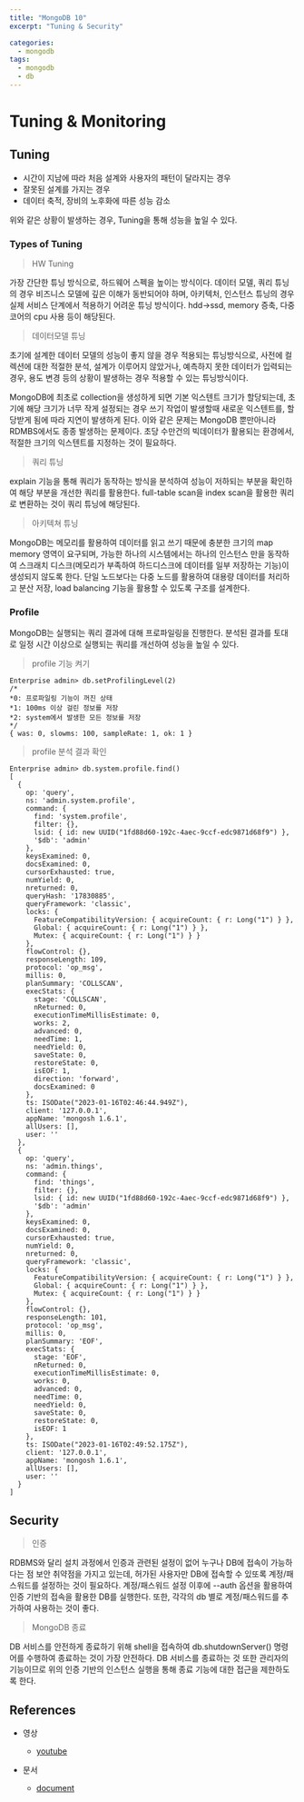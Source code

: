 ```yaml
---
title: "MongoDB 10"
excerpt: "Tuning & Security"

categories:
  - mongodb
tags:
  - mongodb
  - db
---
```


# Tuning & Monitoring

## Tuning

- 시간이 지남에 따라 처음 설계와 사용자의 패턴이 달라지는 경우
- 잘못된 설계를 가지는 경우
- 데이터 축적, 장비의 노후화에 따른 성능 감소

위와 같은 상황이 발생하는 경우, Tuning을 통해 성능을 높일 수 있다.

### Types of Tuning

> HW Tuning

가장 간단한 튜닝 방식으로, 하드웨어 스펙을 높이는 방식이다. 데이터 모델, 쿼리 튜닝의 경우 비즈니스 모델에 깊은 이해가 동반되어야 하며, 아키텍처, 인스턴스 튜닝의 경우 실제 서비스 단계에서 적용하기 어려운 튜닝 방식이다. hdd->ssd, memory 증축, 다중 코어의 cpu 사용 등이 해당된다.

> 데이터모델 튜닝

초기에 설계한 데이터 모델의 성능이 좋지 않을 경우 적용되는 튜닝방식으로, 사전에 컬렉션에 대한 적절한 분석, 설계가 이루어지 않았거나, 예측하지 못한 데이터가 입력되는 경우, 용도 변경 등의 상황이 발생하는 경우 적용할 수 있는 튜닝방식이다.

MongoDB에 최초로 collection을 생성하게 되면 기본 익스텐트 크기가 할당되는데, 초기에 해당 크기가 너무 작게 설정되는 경우 쓰기 작업이 발생할때 새로운 익스텐트를, 할당받게 됨에 따라 지연이 발생하게 된다. 이와 같은 문제는 MongoDB 뿐만아니라 RDMBS에서도 종종 발생하는 문제이다. 초당 수만건의 빅데이터가 활용되는 환경에서, 적절한 크기의 익스텐트를 지정하는 것이 필요하다.

> 쿼리 튜닝

explain 기능을 통해 쿼리가 동작하는 방식을 분석하여 성능이 저하되는 부분을 확인하여 해당 부분을 개선한 쿼리를 활용한다. full-table scan을 index scan을 활용한 쿼리로 변환하는 것이 쿼리 튜닝에 해당된다. 

> 아키텍쳐 튜닝

MongoDB는 메모리를 활용하여 데이터를 읽고 쓰기 때문에 충분한 크기의 map memory 영역이 요구되며, 가능한 하나의 시스템에서는 하나의 인스턴스 만을 동작하여 스크래치 디스크(메모리가 부족하여 하드디스크에 데이터를 일부 저장하는 기능)이 생성되지 않도록 한다. 단일 노드보다는 다중 노드를 활용하여 대용량 데이터를 처리하고 분산 저장, load balancing 기능을 활용할 수 있도록 구조를 설계한다. 

### Profile

MongoDB는 실행되는 쿼리 결과에 대해 프로파일링을 진행한다. 분석된 결과를 토대로 일정 시간 이상으로 실행되는 쿼리를 개선하여 성능을 높일 수 있다.

> profile 기능 켜기

```
Enterprise admin> db.setProfilingLevel(2)
/*
*0: 프로파일링 기능이 꺼진 상태
*1: 100ms 이상 걸린 정보를 저장
*2: system에서 발생한 모든 정보를 저장
*/
{ was: 0, slowms: 100, sampleRate: 1, ok: 1 }
```

> profile 분석 결과 확인

```
Enterprise admin> db.system.profile.find()
[
  {
    op: 'query',
    ns: 'admin.system.profile',
    command: {
      find: 'system.profile',
      filter: {},
      lsid: { id: new UUID("1fd88d60-192c-4aec-9ccf-edc9871d68f9") },
      '$db': 'admin'
    },
    keysExamined: 0,
    docsExamined: 0,
    cursorExhausted: true,
    numYield: 0,
    nreturned: 0,
    queryHash: '17830885',
    queryFramework: 'classic',
    locks: {
      FeatureCompatibilityVersion: { acquireCount: { r: Long("1") } },
      Global: { acquireCount: { r: Long("1") } },
      Mutex: { acquireCount: { r: Long("1") } }
    },
    flowControl: {},
    responseLength: 109,
    protocol: 'op_msg',
    millis: 0,
    planSummary: 'COLLSCAN',
    execStats: {
      stage: 'COLLSCAN',
      nReturned: 0,
      executionTimeMillisEstimate: 0,
      works: 2,
      advanced: 0,
      needTime: 1,
      needYield: 0,
      saveState: 0,
      restoreState: 0,
      isEOF: 1,
      direction: 'forward',
      docsExamined: 0
    },
    ts: ISODate("2023-01-16T02:46:44.949Z"),
    client: '127.0.0.1',
    appName: 'mongosh 1.6.1',
    allUsers: [],
    user: ''
  },
  {
    op: 'query',
    ns: 'admin.things',
    command: {
      find: 'things',
      filter: {},
      lsid: { id: new UUID("1fd88d60-192c-4aec-9ccf-edc9871d68f9") },
      '$db': 'admin'
    },
    keysExamined: 0,
    docsExamined: 0,
    cursorExhausted: true,
    numYield: 0,
    nreturned: 0,
    queryFramework: 'classic',
    locks: {
      FeatureCompatibilityVersion: { acquireCount: { r: Long("1") } },
      Global: { acquireCount: { r: Long("1") } },
      Mutex: { acquireCount: { r: Long("1") } }
    },
    flowControl: {},
    responseLength: 101,
    protocol: 'op_msg',
    millis: 0,
    planSummary: 'EOF',
    execStats: {
      stage: 'EOF',
      nReturned: 0,
      executionTimeMillisEstimate: 0,
      works: 0,
      advanced: 0,
      needTime: 0,
      needYield: 0,
      saveState: 0,
      restoreState: 0,
      isEOF: 1
    },
    ts: ISODate("2023-01-16T02:49:52.175Z"),
    client: '127.0.0.1',
    appName: 'mongosh 1.6.1',
    allUsers: [],
    user: ''
  }
]
```

## Security

> 인증

RDBMS와 달리 설치 과정에서 인증과 관련된 설정이 없어 누구나 DB에 접속이 가능하다는 점 보안 취약점을 가지고 있는데, 허가된 사용자만 DB에 접속할 수 있또록 계정/패스워드를 설정하는 것이 필요하다. 계정/패스워드 설정 이후에 --auth 옵션을 활용하여 인증 기반의 접속을 활용한 DB를 실행한다. 또한, 각각의 db 별로 계정/패스워드를 추가하여 사용하는 것이 좋다. 

> MongoDB 종료

DB 서비스를 안전하게 종료하기 위해 shell을 접속하여 db.shutdownServer() 명령어를 수행하여 종료하는 것이 가장 안전하다. 
DB 서비스를 종료하는 것 또한 관리자의 기능이므로 위의 인증 기반의 인스턴스 실행을 통해 종료 기능에 대한 접근을 제한하도록 한다. 




## References

- 영상
  - [youtube](https://www.youtube.com/watch?v=D39QE3OkCqM&list=PL9mhQYIlKEheyXIEL8RQts4zV_uMwdWFj&index=15)

- 문서
  - [document](https://www.mongodb.com/docs/)








